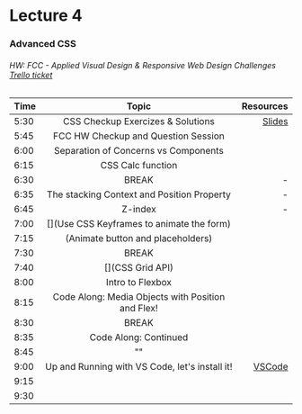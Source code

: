 # Lecture 4
### Advanced CSS
###### HW: FCC - Applied Visual Design & Responsive Web Design Challenges [Trello ticket](https://trello.com/b/kP8TwrOh/mcc-frontend-academy)


| Time     |       Topic                            | Resources   |
| ---------|:-------------:                         | -----:      |
| 5:30     | CSS Checkup Exercizes & Solutions |  [Slides](jamievaughncmp.github.io/slides/04-css-2/index.html#)           |
| 5:45     | FCC HW Checkup and Question Session    |             |
| 6:00     | Separation of Concerns vs Components |             |
| 6:15     |  CSS Calc function                     |             |
| 6:30     | BREAK                                  |    -        |
| 6:35     |  The stacking Context and Position Property |    -        |
| 6:45     |          Z-index                              |    -        |
| 7:00     | [](Use CSS Keyframes to animate the form)  |             |
| 7:15     |    (Animate button and placeholders)   |             |
| 7:30     | BREAK                                  |             |
| 7:40     |  [](CSS Grid API)                          |             |
| 8:00     |       Intro to Flexbox                                 |             |
| 8:15     | Code Along: Media Objects with Position and Flex! |             |
| 8:30     | BREAK                                  |             |
| 8:35     | Code Along: Continued                                       |             |
| 8:45     |    ""                                    |             |
| 9:00     | Up and Running with VS Code, let's install it!              | [VSCode](https://code.visualstudio.com/download) |
| 9:15     |                   |             |
| 9:30     |                               |             |
